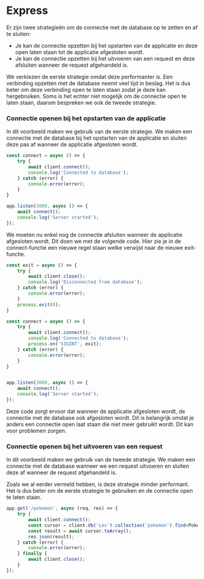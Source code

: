 # Express

Er zijn twee strategieën om de connectie met de database op te zetten en af te sluiten:

* Je kan de connectie opzetten bij het opstarten van de applicatie en deze open laten staan tot de applicatie afgesloten wordt.
* Je kan de connectie opzetten bij het uitvoeren van een request en deze afsluiten wanneer de request afgehandeld is.

We verkiezen de eerste strategie omdat deze performanter is. Een verbinding opzetten met de database neemt veel tijd in beslag. Het is dus beter om deze verbinding open te laten staan zodat je deze kan hergebruiken. Soms is het echter niet mogelijk om de connectie open te laten staan, daarom bespreken we ook de tweede strategie.

### Connectie openen bij het opstarten van de applicatie

In dit voorbeeld maken we gebruik van de eerste strategie. We maken een connectie met de database bij het opstarten van de applicatie en sluiten deze pas af wanneer de applicatie afgesloten wordt.

```typescript
const connect = async () => {
    try {
        await client.connect();
        console.log('Connected to database');
    } catch (error) {
        console.error(error);
    }
}

app.listen(3000, async () => {
    await connect();
    console.log('Server started');
});
```

We moeten nu enkel nog de connectie afsluiten wanneer de applicatie afgesloten wordt. Dit doen we met de volgende code. Hier zie je in de connect-functie een nieuwe regel staan welke verwijst naar de nieuwe exit-functie.

```typescript
const exit = async () => {
    try {
        await client.close();
        console.log('Disconnected from database');
    } catch (error) {
        console.error(error);
    }
    process.exit(0);
}

const connect = async () => {
    try {
        await client.connect();
        console.log('Connected to database');
        process.on('SIGINT', exit);
    } catch (error) {
        console.error(error);
    }
}


app.listen(3000, async () => {
    await connect();
    console.log('Server started');
});
```

Deze code zorgt ervoor dat wanneer de applicatie afgesloten wordt, de connectie met de database ook afgesloten wordt. Dit is belangrijk omdat je anders een connectie open laat staan die niet meer gebruikt wordt. Dit kan voor problemen zorgen.

### Connectie openen bij het uitvoeren van een request

In dit voorbeeld maken we gebruik van de tweede strategie. We maken een connectie met de database wanneer we een request uitvoeren en sluiten deze af wanneer de request afgehandeld is.

Zoals we al eerder vermeld hebben, is deze strategie minder performant. Het is dus beter om de eerste strategie te gebruiken en de connectie open te laten staan.

```typescript
app.get('/pokemon', async (req, res) => {
    try {
        await client.connect();
        const cursor = client.db('Les').collection('pokemon').find<Pokemon>({});
        const result = await cursor.toArray();
        res.json(result);
    } catch (error) {
        console.error(error);
    } finally {
        await client.close();
    }
});
```
